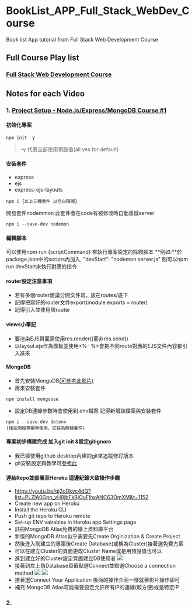 # BookList_APP_Full_Stack_WebDev_Course
 Book list App tutorial from Full Stack Web Development Course

## Full Course Play list

### [Full Stack Web Development Course](https://youtube.com/playlist?list=PLZlA0Gpn_vH8jbFkBjOuFjhxANC63OmXM)



## Notes for each Video

### 1. [Project Setup - Node.js/Express/MongoDB Course #1](https://www.youtube.com/watch?v=qj2oDkvc4dQ&list=PLZlA0Gpn_vH8jbFkBjOuFjhxANC63OmXM&index=5)

#### 初始化專案
```
npm init -y
```
> -y 代表全部使用預設值(all yes for default)

#### 安裝套件
+ express
+ ejs
+ express-ejs-layouts
```
npm i {以上三種套件 以空白隔開}
```

開發套件nodemmon
此套件會在code有被修改時自動重啟server
```
npm i --save-dev nodemon
```

#### 編輯腳本
可以使用npm run {scriptCommand} 來執行專案設定的除錯腳本
**例如:**於package.json中的scripts內加入,
"devStart": "nodemon server.js"
則可以npm run devStart來執行對應的指令

#### router設定注意事項
+ 若有多個router建議分開文件寫，放在routes/底下
+ 記得把寫好的router文件export(module.exports = router)
+ 記得引入並使用該router

#### views小筆記
+ 要渲染EJS頁面需使用res.render()而非res.send()
+ 以layout.ejs作為模板並使用<%- %>會把不同route對應的EJS文件內容都引入進來

#### MongoDB
+ 首先安裝MongoDB[(可參考此影片)](https://www.youtube.com/watch?v=wcx3f0eUiAw)
+ 再來安裝套件
```
npm install mongoose
```
+ 設定DB連線參數時會使用到.env檔案 記得新增該檔案與安裝套件
```
npm i --save-dev dotenv
(僅在開發專案時使用，安裝為開發套件)
```

#### 專案初步構建完成 加入git init &設定gitignore
+ 我已經使用github desktop內建的git來追蹤修訂版本
+ git安裝設定與教學可[參考此](https://www.youtube.com/watch?v=IHaTbJPdB-s)

#### 連結Repo並部署至Heroku 這邊紀錄大致操作步驟
+ https://youtu.be/qj2oDkvc4dQ?list=PLZlA0Gpn_vH8jbFkBjOuFjhxANC63OmXM&t=1152
+ Create new app on Heroku
+ Install the Heroku CLI
+ Push git repo to Heroku remote
+ Set-up ENV vairables in Heroku app Settings page
+ 註冊MongoDB Atlas免費的線上資料庫平台
+ 新版的MongoDB Atlas似乎需要先Create Orginization & Create Project
+ 然後進入剛建立的專案後Create Database(或稱為Cluster)接著選免費方案
+ 可以在建立Cluster的頁面更改Cluster Name或是用預設值也可以
+ 進到建立好的Cluster設定頁面建立DB使用者
![](https://i.imgur.com/AuVkIHz.png)
+ 接著到左上角Database頁籤點選Connect並點選Choose a connection method
![](https://i.imgur.com/ZblaGYc.png)
![](https://i.imgur.com/uqtq99K.png)
+ 接著選Connect Your Application 後面的操作介面一樣就著影片操作即可
+ 補充:MongoDB Atlas可能需要設定允許所有IP的連線(較方便)或是特定IP

### 2. 